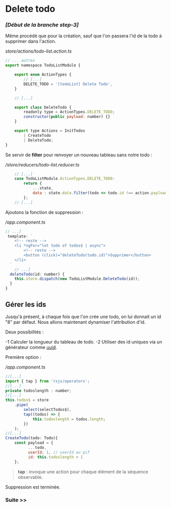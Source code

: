 
# Delete todo

### *[Début de la branche step-3]*


Même procédé que pour la création, sauf que  l'on passera l'id de la todo à supprimer dans l'action.

*store/actions/todo-list.action.ts*
```javascript
// ... autres
export namespace TodoListModule {

    export enum ActionTypes {
        // [...]
        DELETE_TODO = '[todoList] Delete Todo',
    }

	// [...]

    export class DeleteTodo {
        readonly type = ActionTypes.DELETE_TODO;
        constructor(public payload: number) {}
    }

    export type Actions = InitTodos
        | CreateTodo
        | DeleteTodo;
}
```
Se servir de **filter** pour renvoyer un nouveau tableau sans notre todo :

*/store/reducers/todo-list.reducer.ts*
```javascript
	// [...]
    case TodoListModule.ActionTypes.DELETE_TODO:
        return {
            ...state,
            data : state.data.filter(todo => todo.id !== action.payload)
        };
	// [...]
```
Ajoutons la fonction de suppression :

*/app.component.ts*
```javascript
// ...]
 template: `
    <!-- reste -->
	<li *ngFor="let todo of todos$ | async">
		<!-- reste -->
		<button (click)="deleteTodo(todo.id)">Supprimer</button>
	</li>
  `
    // ...]
  deleteTodo(id: number) {
    this.store.dispatch(new TodoListModule.DeleteTodo(id));
  }
}
```

## Gérer les ids

Jusqu'à présent, à chaque fois que l'on crée une todo, on lui donnait un id "8" par défaut. Nous allons maintenant dynamiser l'attribution d'id.

Deux possibilités : 

-1 Calculer la longueur du tableau de todo.
-2 Utiliser des id uniques via un générateur comme [uuid](https://www.npmjs.com/package/uuid).

Première option :

*/app.component.ts*
```javascript
//[...]
import { tap } from 'rxjs/operators';
//[...]
private todoslength : number;
//[...]
this.todos$ = store
	.pipe(
		select(selectTodos$),
		tap((todos) => {
			this.todoslength = todos.length;
		})
	);
//[...]
CreateTodo(todo: Todo){
	const payload = {
		  ...todo,
		  userId: 1, // userId au pif
		  id: this.todoslength + 1
	};
```
>**tap** : invoque une action pour chaque élément de la séquence observable.

Suppression est terminée.

### Suite >>

<!--stackedit_data:
eyJoaXN0b3J5IjpbMTA1MzY2NzQ3NCwyMTc1Nzc1MjJdfQ==
-->